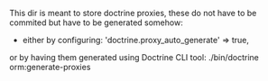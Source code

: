 This dir is meant to store doctrine proxies, these do not have to be commited but have to be generated somehow:
* either by configuring:
'doctrine.proxy_auto_generate' => true,

or by having them generated using Doctrine CLI tool:
./bin/doctrine orm:generate-proxies